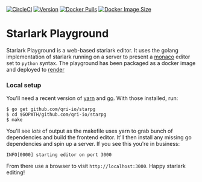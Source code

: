 [![CircleCI](https://circleci.com/gh/devatherock/starpg.svg?style=svg)](https://circleci.com/gh/devatherock/starpg)
[![Version](https://img.shields.io/docker/v/devatherock/starpg?sort=semver)](https://hub.docker.com/r/devatherock/starpg/)
[![Docker Pulls](https://img.shields.io/docker/pulls/devatherock/starpg.svg)](https://hub.docker.com/r/devatherock/starpg/)
[![Docker Image Size](https://img.shields.io/docker/image-size/devatherock/starpg.svg?sort=date)](https://hub.docker.com/r/devatherock/starpg/)
# Starlark Playground

Starlark Playground is a web-based starlark editor. It uses the golang implementation of starlark running on a server to 
present a  [monaco](https://github.com/Microsoft/monaco-editor) editor set to `python` syntax. The playground has been
packaged as a docker image and deployed to [render](https://starpg.onrender.com)

### Local setup

You'll need a recent version of [yarn](https://yarnpkg.com) and [go](https://golang.org). With those installed, run:

```shell
$ go get github.com/qri-io/starpg
$ cd $GOPATH/github.com/qri-io/starpg
$ make
```

You'll see _lots_ of output as the makefile uses yarn to grab bunch of dependencies and build the frontend editor. It'll then install any missing go dependencies and spin up a server. If you see this you're in business:

```shell
INFO[0000] starting editor on port 3000
```
From there use a browser to visit `http://localhost:3000`. Happy starlark editing!